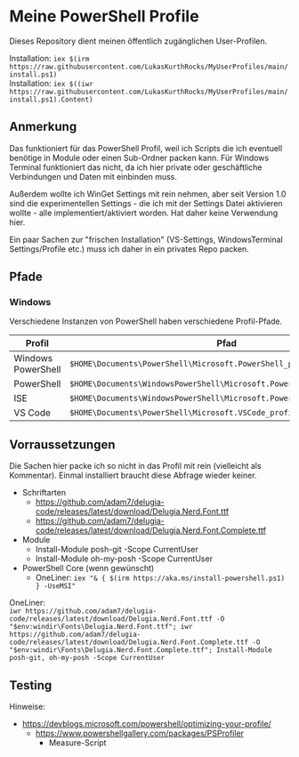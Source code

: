 # Meine PowerShell Profile

Dieses Repository dient meinen öffentlich zugänglichen User-Profilen.

Installation: `iex $(irm https://raw.githubusercontent.com/LukasKurthRocks/MyUserProfiles/main/install.ps1)`\
Installation: `iex $((iwr https://raw.githubusercontent.com/LukasKurthRocks/MyUserProfiles/main/install.ps1).Content)`

## Anmerkung
Das funktioniert für das PowerShell Profil, weil ich Scripts die ich eventuell benötige in Module oder einen Sub-Ordner packen kann.
Für Windows Terminal funktioniert das nicht, da ich hier private oder geschäftliche Verbindungen und Daten mit einbinden muss.

Außerdem wollte ich WinGet Settings mit rein nehmen, aber seit Version 1.0 sind die experimentellen Settings - die ich mit der Settings Datei aktivieren wollte - alle implementiert/aktiviert worden. Hat daher keine Verwendung hier.

Ein paar Sachen zur "frischen Installation" (VS-Settings, WindowsTerminal Settings/Profile etc.) muss ich daher in ein privates Repo packen.

## Pfade
### Windows
Verschiedene Instanzen von PowerShell haben verschiedene Profil-Pfade.

| Profil             | Pfad           |
| ------------------ | -------------- |
| Windows PowerShell | `$HOME\Documents\PowerShell\Microsoft.PowerShell_profile.ps1` |
| PowerShell         | `$HOME\Documents\WindowsPowerShell\Microsoft.PowerShell_profile.ps1` |
| ISE                | `$HOME\Documents\WindowsPowerShell\Microsoft.PowerShellISE_profile.ps1` |
| VS Code            | `$HOME\Documents\PowerShell\Microsoft.VSCode_profile.ps1` |

## Vorraussetzungen
Die Sachen hier packe ich so nicht in das Profil mit rein (vielleicht als Kommentar). Einmal installiert braucht diese Abfrage wieder keiner.

- Schriftarten
    - https://github.com/adam7/delugia-code/releases/latest/download/Delugia.Nerd.Font.ttf
    - https://github.com/adam7/delugia-code/releases/latest/download/Delugia.Nerd.Font.Complete.ttf
- Module
    - Install-Module posh-git -Scope CurrentUser
    - Install-Module oh-my-posh -Scope CurrentUser
- PowerShell Core (wenn gewünscht)
    - OneLiner: `iex "& { $(irm https://aka.ms/install-powershell.ps1) } -UseMSI"`

OneLiner:\
`iwr https://github.com/adam7/delugia-code/releases/latest/download/Delugia.Nerd.Font.ttf -O "$env:windir\Fonts\Delugia.Nerd.Font.ttf"; iwr https://github.com/adam7/delugia-code/releases/latest/download/Delugia.Nerd.Font.Complete.ttf -O "$env:windir\Fonts\Delugia.Nerd.Font.Complete.ttf"; Install-Module posh-git, oh-my-posh -Scope CurrentUser`

## Testing
Hinweise:

- https://devblogs.microsoft.com/powershell/optimizing-your-profile/
    - https://www.powershellgallery.com/packages/PSProfiler
        - Measure-Script

